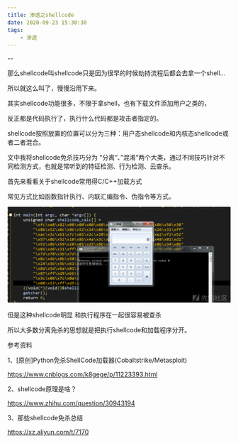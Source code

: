```yaml
---
title: 渗透之shellcode
date: 2020-09-23 15:30:30
tags:
	- 渗透
---
```


--

那么shellcode叫shellcode只是因为很早的时候劫持流程后都会去拿一个shell...

所以就这么叫了，慢慢沿用下来。 

其实shellcode功能很多，不限于拿shell，也有下载文件添加用户之类的，

反正都是代码执行了，执行什么代码都是攻击者指定的。



shellcode按照放置的位置可以分为三种：用户态shellcode和内核态shellcode或者二者混合。

文中我将shellcode免杀技巧分为 "分离“、”混淆“两个大类，通过不同技巧针对不同检测方式，也就是常听到的特征检测、行为检测、云查杀。

首先来看看关于shellcode常用得C/C++加载方式

常见方式比如函数指针执行、内联汇编指令、伪指令等方式。

![img](../images/random_name/20200201120205-9bde6d72-44a7-1.png)

但是这种shellcode明显 和执行程序在一起很容易被查杀

所以大多数分离免杀的思想就是把执行shellcode和加载程序分开。



参考资料

1、[原创]Python免杀ShellCode加载器(Cobaltstrike/Metasploit)

https://www.cnblogs.com/k8gege/p/11223393.html

2、shellcode原理是啥？

https://www.zhihu.com/question/30943194

3、那些shellcode免杀总结

https://xz.aliyun.com/t/7170
